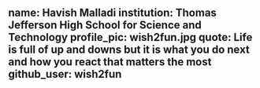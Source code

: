 name: Havish Malladi
institution: Thomas Jefferson High School for Science and Technology
profile_pic: wish2fun.jpg
quote: Life is full of up and downs but it is what you do next and how you react that matters the most
github_user: wish2fun
---